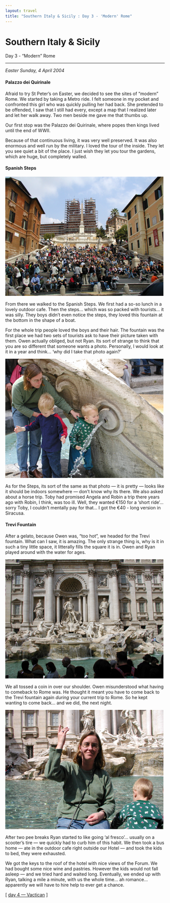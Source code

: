 ```yaml
---
layout: travel
title: "Southern Italy & Sicily : Day 3 - 'Modern' Rome"
---
```


Southern Italy & Sicily
=======================

Day 3 - “Modern” Rome

---

_Easter Sunday, 4 April 2004_

#### Palazzo dei Quirinale

Afraid to try St Peter’s on Easter, we decided to see the sites of “modern” Rome. We started by taking a Metro ride. I felt someone in my pocket and confronted this girl who was quickly pulling her had back. She pretended to be offended, I saw that I still had every, except a map that I realized later and let her walk away. Two men beside me gave me that thumbs up.

Our first stop was the Palazzo dei Quirinale, where popes then kings lived until the end of WWII.

Because of that continuous living, it was very well preserved. It was also enormous and well run by the military. I loved the tour of the inside. They let you see quiet a bit of the place. I just wish they let you tour the gardens, which are huge, but completely walled.

#### Spanish Steps

<a href="/assets/images/travel/2004italy/spanish_steps.jpg"><img src="/assets/images/travel/2004italy/spanish_steps.jpg" width="500" /></a>

From there we walked to the Spanish Steps. We first had a so-so lunch in a lovely outdoor cafe. Then the steps… which was so packed with tourists… it was silly. They boys didn’t even notice the steps, they loved this fountain at the bottom in the shape of a boat.

For the whole trip people loved the boys and their hair. The fountain was the first place we had two sets of tourists ask to have their picture taken with them. Owen actually obliged, but not Ryan. Its sort of strange to think that you are so different that someone wants a photo. Personally, I would look at it in a year and think… ‘why did I take that photo again?’

<a href="/assets/images/travel/2004italy/spanish_drink.jpg"><img src="/assets/images/travel/2004italy/spanish_drink.jpg" width="500" alt="Ryan Drinking from Fountain" class="photo right" /></a>

As for the Steps, its sort of the same as that photo — it is pretty — looks like it should be indoors somewhere — don’t know why its there. We also asked about a horse trip. Toby had promised Angela and Robin a trip there years ago with Robin, I think, was too ill. Well, they wanted €150 for a ‘short ride’… sorry Toby, I couldn’t mentally pay for that… I got the €40 - long version in Siracusa.

#### Trevi Fountain

After a gelato, because Owen was, “too hot”, we headed for the Trevi fountain. What can I saw, it is amazing. The only strange thing is, why is it in such a tiny little space, it litterally fills the square it is in. Owen and Ryan played around with the water for ages.

<a href="/assets/images/travel/2004italy/trevi_day.jpg"><img src="/assets/images/travel/2004italy/trevi_day.jpg" width="500" /></a>

We all tossed a coin in over our shoulder. Owen misunderstood what having to comeback to Rome was. He thought it meant you have to come back to the Trevi fountain again _during_ your current trip to Rome. So he kept wanting to come back… and we did, the next night.

<a href="/assets/images/travel/2004italy/angela_trevi_wish.jpg"><img src="/assets/images/travel/2004italy/angela_trevi_wish.jpg" width="500" /></a>

After two pee breaks Ryan started to like going ‘al fresco’… usually on a scooter’s tire — we quickly had to curb him of this habit. We then took a bus home — ate in the outdoor cafe right outside our Hotel — and took the kids to bed, they were exhausted.

We got the keys to the roof of the hotel with nice views of the Forum. We had bought some nice wine and pastries. However the kids would not fall asleep — and we tried hard and waited long. Eventually, we ended up with Ryan, talking a mile a minute, with us the whole time… ah romance… apparently we will have to hire help to ever get a chance.

\[ [day 4 — Vactican](/travel/2004italy/day4.html) \]
